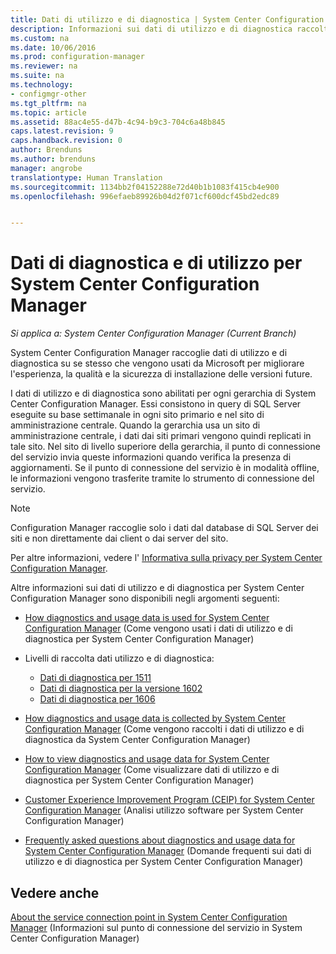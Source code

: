 ```yaml
---
title: Dati di utilizzo e di diagnostica | System Center Configuration Manager
description: Informazioni sui dati di utilizzo e di diagnostica raccolti da System Center Configuration Manager.
ms.custom: na
ms.date: 10/06/2016
ms.prod: configuration-manager
ms.reviewer: na
ms.suite: na
ms.technology:
- configmgr-other
ms.tgt_pltfrm: na
ms.topic: article
ms.assetid: 88ac4e55-d47b-4c94-b9c3-704c6a48b845
caps.latest.revision: 9
caps.handback.revision: 0
author: Brenduns
ms.author: brenduns
manager: angrobe
translationtype: Human Translation
ms.sourcegitcommit: 1134bb2f04152288e72d40b1b1083f415cb4e900
ms.openlocfilehash: 996efaeb89926b04d2f071cf600dcf45bd2edc89


---
```

# <a name="diagnostics-and-usage-data-for-system-center-configuration-manager"></a>Dati di diagnostica e di utilizzo per System Center Configuration Manager

*Si applica a: System Center Configuration Manager (Current Branch)*

System Center Configuration Manager raccoglie dati di utilizzo e di diagnostica su se stesso che vengono usati da Microsoft per migliorare l'esperienza, la qualità e la sicurezza di installazione delle versioni future.  

 I dati di utilizzo e di diagnostica sono abilitati per ogni gerarchia di System Center Configuration Manager. Essi consistono in query di SQL Server eseguite su base settimanale in ogni sito primario e nel sito di amministrazione centrale. Quando la gerarchia usa un sito di amministrazione centrale, i dati dai siti primari vengono quindi replicati in tale sito. Nel sito di livello superiore della gerarchia, il punto di connessione del servizio invia queste informazioni quando verifica la presenza di aggiornamenti. Se il punto di connessione del servizio è in modalità offline, le informazioni vengono trasferite tramite lo strumento di connessione del servizio.  

> [!NOTE]  
>  Configuration Manager raccoglie solo i dati dal database di SQL Server dei siti e non direttamente dai client o dai server del sito.  

 Per altre informazioni, vedere l' [Informativa sulla privacy per System Center Configuration Manager](http://go.microsoft.com/fwlink/?LinkID=626527).  

 Altre informazioni sui dati di utilizzo e di diagnostica per System Center Configuration Manager sono disponibili negli argomenti seguenti:  

-   [How diagnostics and usage data is used for System Center Configuration Manager](../../../core/plan-design/diagnostics/how-diagnostics-and-usage-data-is-used.md) (Come vengono usati i dati di utilizzo e di diagnostica per System Center Configuration Manager)  

-   Livelli di raccolta dati utilizzo e di diagnostica:
    - [Dati di diagnostica per 1511](/sccm/core/plan-design/diagnostics/levels-of-diagnostic-usage-data-collection-1511)
    - [Dati di diagnostica per la versione 1602](/sccm/core/plan-design/diagnostics/levels-of-diagnostic-usage-data-collection-1602)
    - [Dati di diagnostica per 1606](/sccm/core/plan-design/diagnostics/levels-of-diagnostic-usage-data-collection-1606)  
    

-   [How diagnostics and usage data is collected by System Center Configuration Manager](../../../core/plan-design/diagnostics/how-diagnostics-and-usage-data-is-collected.md) (Come vengono raccolti i dati di utilizzo e di diagnostica da System Center Configuration Manager)  

-   [How to view diagnostics and usage data for System Center Configuration Manager](../../../core/plan-design/diagnostics/view-diagnostics-and-usage-data.md) (Come visualizzare dati di utilizzo e di diagnostica per System Center Configuration Manager)  

-   [Customer Experience Improvement Program (CEIP) for System Center Configuration Manager](../../../core/plan-design/diagnostics/customer-experience-improvement-program-ceip.md) (Analisi utilizzo software per System Center Configuration Manager)  

-   [Frequently asked questions about diagnostics and usage data for System Center Configuration Manager](../../../core/understand/frequently-asked-questions-about-diagnostics-and-usage-data.md) (Domande frequenti sui dati di utilizzo e di diagnostica per System Center Configuration Manager)  

## <a name="see-also"></a>Vedere anche  
 [About the service connection point in System Center Configuration Manager](../../../core/servers/deploy/configure/about-the-service-connection-point.md) (Informazioni sul punto di connessione del servizio in System Center Configuration Manager)



<!--HONumber=Nov16_HO1-->


